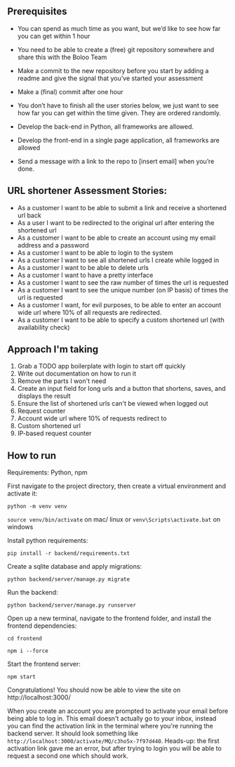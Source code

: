 ## Prerequisites

- You can spend as much time as you want, but we’d like to see how far you can get within 1 hour
- You need to be able to create a (free) git repository somewhere and share this with the Boloo Team
- Make a commit to the new repository before you start by adding a readme and give the signal that you’ve started your assessment
- Make a (final) commit after one hour
- You don’t have to finish all the user stories below, we just want to see how far you can get within the time given. They are ordered randomly.

- Develop the back-end in Python, all frameworks are allowed.
- Develop the front-end in a single page application, all frameworks are allowed
- Send a message with a link to the repo to [insert email] when you’re done.

## URL shortener Assessment Stories:

- As a customer I want to be able to submit a link and receive a shortened url back
- As a user I want to be redirected to the original url after entering the shortened url
- As a customer I want to be able to create an account using my email address and a password
- As a customer I want to be able to login to the system
- As a customer I want to see all shortened urls I create while logged in
- As a customer I want to be able to delete urls
- As a customer I want to have a pretty interface
- As a customer I want to see the raw number of times the url is requested
- As a customer I want to see the unique number (on IP basis) of times the url is requested
- As a customer I want, for evil purposes, to be able to enter an account wide url where 10% of all requests are redirected.
- As a customer I want to be able to specify a custom shortened url (with availability check)

## Approach I'm taking

1. Grab a TODO app boilerplate with login to start off quickly
2. Write out documentation on how to run it
3. Remove the parts I won't need
4. Create an input field for long urls and a button that shortens, saves, and displays the result
5. Ensure the list of shortened urls can't be viewed when logged out
6. Request counter
7. Account wide url where 10% of requests redirect to
8. Custom shortened url
9. IP-based request counter

## How to run

Requirements: Python, npm

First navigate to the project directory, then
create a virtual environment and activate it:

`python -m venv venv`

`source venv/bin/activate` on mac/ linux or `venv\Scripts\activate.bat` on windows

Install python requirements:

`pip install -r backend/requirements.txt`

Create a sqlite database and apply migrations:

`python backend/server/manage.py migrate`

Run the backend:

`python backend/server/manage.py runserver`

Open up a new terminal, navigate to the frontend folder, and install the frontend dependencies:

`cd frontend`

`npm i --force`

Start the frontend server:

`npm start`

Congratulations! You should now be able to view the site on http://localhost:3000/

When you create an account you are prompted to activate your email before being able to log in. This email doesn't actually go to your inbox, instead you can find the activation link in the terminal where you're running the backend server. It should look something like `http://localhost:3000/activate/MQ/c3ho5x-7f97d440`. Heads-up: the first activation link gave me an error, but after trying to login you will be able to request a second one which should work.
